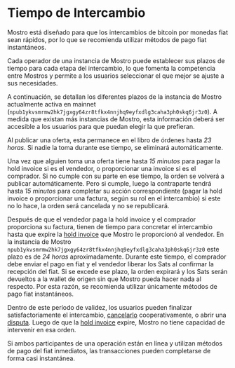 # Tiempo de Intercambio

Mostro está diseñado para que los intercambios de bitcoin por monedas fiat sean rápidos, por lo que se recomienda utilizar métodos de pago fiat instantáneos.

Cada operador de una instancia de Mostro puede establecer sus plazos de tiempo para cada etapa del intercambio, lo que fomenta la competencia entre Mostros y permite a los usuarios seleccionar el que mejor se ajuste a sus necesidades.

A continuación, se detallan los diferentes plazos de la instancia de Mostro actualmente activa en mainnet (`npub1ykvsmrmw2hk7jgxgy64zr8tfkx4nnjhq9eyfxdlg3caha3ph0skq6jr3z0`). A medida que existan más instancias de Mostro, esta información deberá ser accesible a los usuarios para que puedan elegir la que prefieran.

Al publicar una oferta, esta permanece en el libro de órdenes hasta *23 horas*. Si nadie la toma durante ese tiempo, se eliminará automáticamente.

Una vez que alguien toma una oferta tiene hasta *15 minutos* para pagar la hold invoice si es el vendedor, o proporcionar una invoice si es el comprador. Si no cumple con su parte en ese tiempo, la orden se volverá a publicar automáticamente. Pero si cumple, luego la contraparte tendrá hasta *15 minutos* para completar su acción correspondiente (pagar la hold invoice o proporcionar una factura, según su rol en el intercambio) si este no lo hace, la orden será cancelada y no se republicará.

Después de que el vendedor paga la hold invoice y el comprador proporciona su factura, tienen de tiempo para concretar el intercambio hasta que expire la [hold invoice](./hold-invoice.md) que Mostro le proporcionó al vendedor. En la instancia de Mostro `npub1ykvsmrmw2hk7jgxgy64zr8tfkx4nnjhq9eyfxdlg3caha3ph0skq6jr3z0` este plazo es de *24 horas* aproximadamente. Durante este tiempo, el comprador debe enviar el pago en fiat y el vendedor liberar los Sats al confirmar la recepción del fiat. Si se excede ese plazo, la orden expirará y los Sats serán devueltos a la wallet de origen sin que Mostro pueda hacer nada al respecto. Por esta razón, se recomienda utilizar únicamente métodos de pago fiat instantáneos.

Dentro de este período de validez, los usuarios pueden finalizar satisfactoriamente el intercambio, [cancelarlo](./cancelling-an-order.md) cooperativamente, o abrir una [disputa](./disputes.md). Luego de que la [hold invoice](./hold-invoice.md) expire, Mostro no tiene capacidad de intervenir en esa orden.

Si ambos participantes de una operación están en línea y utilizan métodos de pago del fiat inmediatos, las transacciones pueden completarse de forma casi instantánea.
